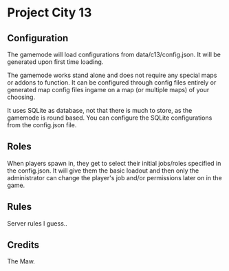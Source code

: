 # Project City 13

## Configuration

The gamemode will load configurations from data/c13/config.json. It will be generated upon first time loading.

The gamemode works stand alone and does not require any special maps or addons to function. It can be configured through
config files entirely or generated map config files ingame on a map (or multiple maps) of your choosing.

It uses SQLite as database, not that there is much to store, as the gamemode is round based. You can configure the
SQLite configurations from the config.json file.

## Roles

When players spawn in, they get to select their initial jobs/roles specified in the config.json.
It will give them the basic loadout and then only the administrator can change the player's job and/or permissions
later on in the game.

## Rules

Server rules I guess..

## Credits

The Maw.

